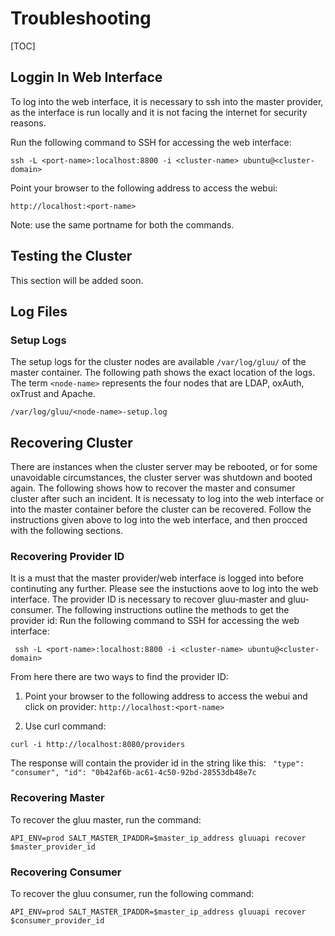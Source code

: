 # Troubleshooting
[TOC]

## Loggin In Web Interface
To log into the web interface, it is necessary to ssh into the master provider, as the interface is run locally and it is not facing the internet for security reasons.

Run the following command to SSH for accessing the web interface:

```
ssh -L <port-name>:localhost:8800 -i <cluster-name> ubuntu@<cluster-domain>
```

Point your browser to the following address to access the webui:

`http://localhost:<port-name>`

Note: use the same portname for both the commands.
## Testing the Cluster
This section will be added soon.

## Log Files
### Setup Logs
The setup logs for the cluster nodes are available `/var/log/gluu/` of the master container. The following path shows the exact location of the logs. The term `<node-name>` represents the four nodes that are LDAP, oxAuth, oxTrust and Apache.

`/var/log/gluu/<node-name>-setup.log`

## Recovering Cluster
There are instances when the cluster server may be rebooted, or for some unavoidable circumstances, the cluster server was shutdown and booted again. The following shows how to recover the master and consumer cluster after such an incident.
It is necessaty to log into the web interface or into the master container before the cluster can be recovered. Follow the instructions given above to log into the web interface, and then procced with the following sections.

### Recovering Provider ID
It is a must that the master provider/web interface is logged into before continuting any further. Please see the instuctions aove to log into the web interface. The provider ID is necessary to recover gluu-master and gluu-consumer. The following instructions outline the methods to get the provider id:
Run the following command to SSH for accessing the web interface:
```
 ssh -L <port-name>:localhost:8800 -i <cluster-name> ubuntu@<cluster-domain>
```
From here there are two ways to find the provider ID:
1. Point your browser to the following address to access the webui and click on provider:
`http://localhost:<port-name>`

2. Use curl command:
```
curl -i http://localhost:8080/providers
```

The response will contain the provider id in the string like this:
` "type": "consumer", "id": "0b42af6b-ac61-4c50-92bd-28553db48e7c`

### Recovering Master
To recover the gluu master, run the command:

`API_ENV=prod SALT_MASTER_IPADDR=$master_ip_address gluuapi recover $master_provider_id`

### Recovering Consumer
To recover the gluu consumer, run the following command:

`API_ENV=prod SALT_MASTER_IPADDR=$master_ip_address gluuapi recover $consumer_provider_id`

